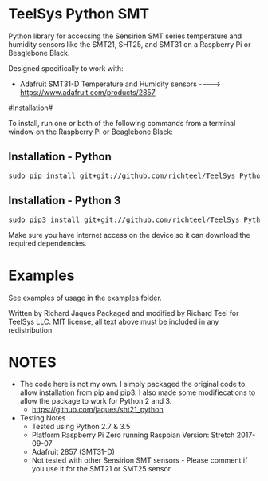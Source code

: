 TeelSys Python SMT
===================

Python library for accessing the Sensirion SMT series temperature and humidity sensors like the SMT21, SHT25, and SMT31 on a Raspberry Pi or Beaglebone Black.

Designed specifically to work with:

- Adafruit SMT31-D Temperature and Humidity sensors ----&gt; https://www.adafruit.com/products/2857

#Installation#

To install, run one or both of the following commands from a terminal window on the Raspberry Pi or Beaglebone Black:

## Installation - Python ##

<pre>sudo pip install git+git://github.com/richteel/TeelSys_Python_SMT.git</pre>

## Installation - Python 3 ##

<pre>sudo pip3 install git+git://github.com/richteel/TeelSys_Python_SMT.git</pre>


Make sure you have internet access on the device so it can download the required dependencies.

# Examples #

See examples of usage in the examples folder.

Written by Richard Jaques
Packaged and modified by Richard Teel for TeelSys LLC.
MIT license, all text above must be included in any redistribution

# NOTES #

- The code here is not my own. I simply packaged the original code to allow installation from pip and pip3. I also made some modifiecations to allow the package to work for Python 2 and 3.
	- https://github.com/jaques/sht21_python
- Testing Notes
	- Tested using Python 2.7 & 3.5
	- Platform Raspberry Pi Zero running Raspbian Version: Stretch 2017-09-07
	- Adafruit 2857 (SMT31-D)
	- Not tested with other Sensirion SMT sensors - Please comment if you use it for the SMT21 or SMT25 sensor

